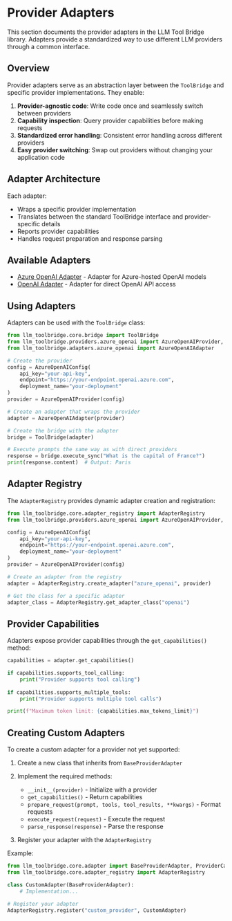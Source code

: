 # Provider Adapters

This section documents the provider adapters in the LLM Tool Bridge library. Adapters provide a standardized way to use different LLM providers through a common interface.

## Overview

Provider adapters serve as an abstraction layer between the `ToolBridge` and specific provider implementations. They enable:

1. **Provider-agnostic code**: Write code once and seamlessly switch between providers
2. **Capability inspection**: Query provider capabilities before making requests
3. **Standardized error handling**: Consistent error handling across different providers
4. **Easy provider switching**: Swap out providers without changing your application code

## Adapter Architecture

Each adapter:
- Wraps a specific provider implementation
- Translates between the standard ToolBridge interface and provider-specific details
- Reports provider capabilities
- Handles request preparation and response parsing

## Available Adapters

- [Azure OpenAI Adapter](./azure_openai.md) - Adapter for Azure-hosted OpenAI models
- [OpenAI Adapter](./openai.md) - Adapter for direct OpenAI API access

## Using Adapters

Adapters can be used with the `ToolBridge` class:

```python
from llm_toolbridge.core.bridge import ToolBridge
from llm_toolbridge.providers.azure_openai import AzureOpenAIProvider, AzureOpenAIConfig
from llm_toolbridge.adapters.azure_openai import AzureOpenAIAdapter

# Create the provider
config = AzureOpenAIConfig(
    api_key="your-api-key",
    endpoint="https://your-endpoint.openai.azure.com",
    deployment_name="your-deployment"
)
provider = AzureOpenAIProvider(config)

# Create an adapter that wraps the provider
adapter = AzureOpenAIAdapter(provider)

# Create the bridge with the adapter
bridge = ToolBridge(adapter)

# Execute prompts the same way as with direct providers
response = bridge.execute_sync("What is the capital of France?")
print(response.content)  # Output: Paris
```

## Adapter Registry

The `AdapterRegistry` provides dynamic adapter creation and registration:

```python
from llm_toolbridge.core.adapter_registry import AdapterRegistry
from llm_toolbridge.providers.azure_openai import AzureOpenAIProvider, AzureOpenAIConfig

config = AzureOpenAIConfig(
    api_key="your-api-key",
    endpoint="https://your-endpoint.openai.azure.com",
    deployment_name="your-deployment"
)
provider = AzureOpenAIProvider(config)

# Create an adapter from the registry
adapter = AdapterRegistry.create_adapter("azure_openai", provider)

# Get the class for a specific adapter
adapter_class = AdapterRegistry.get_adapter_class("openai")
```

## Provider Capabilities

Adapters expose provider capabilities through the `get_capabilities()` method:

```python
capabilities = adapter.get_capabilities()

if capabilities.supports_tool_calling:
    print("Provider supports tool calling")
    
if capabilities.supports_multiple_tools:
    print("Provider supports multiple tool calls")

print(f"Maximum token limit: {capabilities.max_tokens_limit}")
```

## Creating Custom Adapters

To create a custom adapter for a provider not yet supported:

1. Create a new class that inherits from `BaseProviderAdapter` 
2. Implement the required methods:
   - `__init__(provider)` - Initialize with a provider
   - `get_capabilities()` - Return capabilities
   - `prepare_request(prompt, tools, tool_results, **kwargs)` - Format requests
   - `execute_request(request)` - Execute the request
   - `parse_response(response)` - Parse the response

3. Register your adapter with the `AdapterRegistry`

Example:

```python
from llm_toolbridge.core.adapter import BaseProviderAdapter, ProviderCapabilities
from llm_toolbridge.core.adapter_registry import AdapterRegistry

class CustomAdapter(BaseProviderAdapter):
    # Implementation...

# Register your adapter
AdapterRegistry.register("custom_provider", CustomAdapter)
```